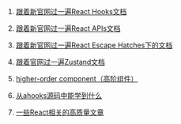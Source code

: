 
1. <a href='./React Hooks.md'>跟着新官网过一遍React Hooks文档</a>

2. <a href='./React APIs.md'>跟着新官网过一遍React APIs文档</a>

3. <a href='./Escape Hatches.md'>跟着新官网过一遍React Escape Hatches下的文档</a>

4. <a href='./Zustand.md'>跟着官网过一遍Zustand文档</a>

5. <a href='./HOC.md'>higher-order component（高阶组件）</a>

6. <a href='./ahooks源码.md'>从ahooks源码中能学到什么</a>

7. <a href='./articles.md'>一些React相关的高质量文章</a>
